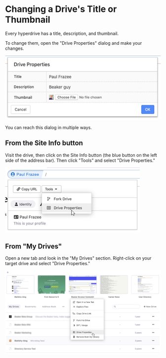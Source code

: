 # Changing a Drive's Title or Thumbnail

Every hyperdrive has a title, description, and thumbnail.

To change them, open the "Drive Properties" dialog and make your changes.

![](../.gitbook/assets/drive-properties-dialog.png)

You can reach this dialog in multiple ways.

## From the Site Info button

Visit the drive, then click on the Site Info button \(the blue button on the left side of the address bar\). Then click "Tools" and select "Drive Properties."

![](../.gitbook/assets/drive-properties-in-siteinfo.png)

## From "My Drives"

Open a new tab and look in the "My Drives" section. Right-click on your target drive and select "Drive Properties."

![](../.gitbook/assets/drive-properties-in-my-drives%20%281%29.png)

